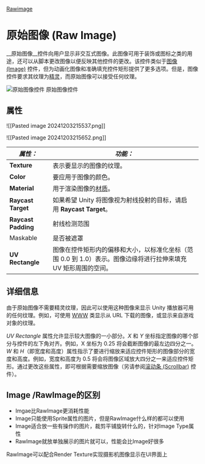 [Rawimage](file://assets/Scripts/UGUI/Lesson9_RawImage/Lesson9_RawImage.cs)
# 原始图像 (Raw Image)
__原始图像__控件向用户显示非交互式图像。此图像可用于装饰或图标之类的用途，还可以从脚本更改图像以便反映其他控件的更改。该控件类似于[图像 (Image)](https://docs.unity3d.com/cn/2022.3/Manual/script-Image.html) 控件，但为动画化图像和准确填充控件矩形提供了更多选项。但是，图像控件要求其纹理为[精灵](https://docs.unity3d.com/cn/2022.3/Manual/class-TextureImporter.html)，而原始图像可以接受任何纹理。

![原始图像控件](https://docs.unity3d.com/cn/2022.3/uploads/Main/RawImageCtrlExample.png)
原始图像控件

## 属性
![[Pasted image 20241203215537.png]]

![[Pasted image 20241203215652.png]]

| **_属性：_**           | **_功能：_**                                                                   |
| ------------------- | --------------------------------------------------------------------------- |
| **Texture**         | 表示要显示的图像的纹理。                                                                |
| **Color**           | 要应用于图像的颜色。                                                                  |
| **Material**        | 用于渲染图像的[材质](https://docs.unity3d.com/cn/2022.3/Manual/class-Material.html)。 |
| **Raycast Target**  | 如果希望 Unity 将图像视为射线投射的目标，请启用 **Raycast Target**。                             |
| **Raycast Padding** | 射线检测范围                                                                      |
| Maskable            | 是否被遮罩                                                                       |
| **UV Rectangle**    | 图像在控件矩形内的偏移和大小，以标准化坐标（范围 0.0 到 1.0）表示。图像边缘将进行拉伸来填充 UV 矩形周围的空间。              |

## 详细信息
由于原始图像不需要精灵纹理，因此可以使用这种图像来显示 Unity 播放器可用的任何纹理。例如，可使用 [WWW](https://docs.unity3d.com/cn/2022.3/ScriptReference/WWW.html) 类显示从 URL 下载的图像，或显示来自游戏对象的纹理。

_UV Rectangle_ 属性允许显示较大图像的一小部分。_X_ 和 _Y_ 坐标指定图像的哪个部分与控件的左下角对齐。例如，X 坐标为 0.25 将会截断图像的最左边四分之一。_W_ 和 _H_（即宽度和高度）属性指示了要进行缩放来适应控件矩形的图像部分的宽度和高度。例如，宽度和高度为 0.5 将会将图像区域放大四分之一来适应控件矩形。通过更改这些属性，即可根据需要缩放图像（另请参阅[滚动条 (Scrollbar)](https://docs.unity3d.com/cn/2022.3/Manual/script-Scrollbar.html) 控件）。

## Image /RawImage的区别
- Imgae比RawImage更消耗性能
- Image只能使用Sprite属性的图片，但是RawImage什么样的都可以使用
- Image适合放一些有操作的图片，裁剪平铺旋转什么的，针对Image Type属性
- RawImage就放单独展示的图片就可以，性能会比Image好很多

RawImage可以配合Render Texture实现摄影机图像显示在UI界面上